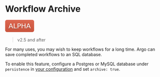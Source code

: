 # Workflow Archive

![alpha](assets/alpha.svg)

> v2.5 and after

For many uses, you may wish to keep workflows for a long time. Argo can save completed workflows to an SQL database. 

To enable this feature, configure a Postgres or MySQL database under `persistence` in [your configuration](workflow-controller-configmap.yaml) and set `archive: true`.
